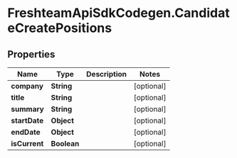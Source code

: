 # FreshteamApiSdkCodegen.CandidateCreatePositions

## Properties

| Name          | Type        | Description | Notes      |
| ------------- | ----------- | ----------- | ---------- |
| **company**   | **String**  |             | [optional] |
| **title**     | **String**  |             | [optional] |
| **summary**   | **String**  |             | [optional] |
| **startDate** | **Object**  |             | [optional] |
| **endDate**   | **Object**  |             | [optional] |
| **isCurrent** | **Boolean** |             | [optional] |
